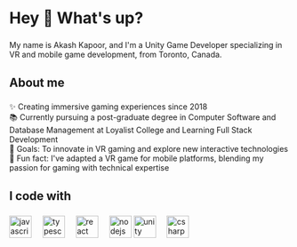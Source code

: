 <h1 align="left">Hey 👋 What's up?</h1>

###

<p align="left">My name is Akash Kapoor, and I'm a Unity Game Developer specializing in VR and mobile game development, from Toronto, Canada.</p>

###

<h2 align="left">About me</h2>

###

<p align="left">✨ Creating immersive gaming experiences since 2018<br>📚 Currently pursuing a post-graduate degree in Computer Software and Database Management at Loyalist College and Learning Full Stack Development<br>🎯 Goals: To innovate in VR gaming and explore new interactive technologies<br>🎲 Fun fact: I've adapted a VR game for mobile platforms, blending my passion for gaming with technical expertise</p>

###

<h2 align="left">I code with</h2>

###

<div align="left">
  <img src="https://cdn.jsdelivr.net/gh/devicons/devicon/icons/javascript/javascript-original.svg" height="40" alt="javascript logo"  />
  <img width="12" />
  <img src="https://cdn.jsdelivr.net/gh/devicons/devicon/icons/typescript/typescript-original.svg" height="40" alt="typescript logo"  />
  <img width="12" />
  <img src="https://cdn.jsdelivr.net/gh/devicons/devicon/icons/react/react-original.svg" height="40" alt="react logo"  />
  <img width="12" />
  <img src="https://cdn.jsdelivr.net/gh/devicons/devicon/icons/nodejs/nodejs-original.svg" height="40" alt="nodejs logo"  />
  <!-- Adding Unity, C#, and other relevant technologies -->
  <img src="https://cdn.jsdelivr.net/gh/devicons/devicon/icons/unity/unity-original.svg" height="40" alt="unity logo" />
  <img width="12" />
  <img src="https://cdn.jsdelivr.net/gh/devicons/devicon/icons/csharp/csharp-original.svg" height="40" alt="csharp logo" />
</div>
